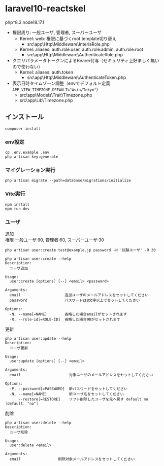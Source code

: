 # laravel10-reactskel

php^8.3 node18.17.1  

* 権限周り: 一般ユーザ, 管理者, スーパーユーザ
  * Kernel: web: 権限に基づくroot template切り替え
    * src\app\Http\Middleware\InteriaRole.php
  * Kernel: aliases: auth.role:user, auth.role:admin, auth.role:root
    * src\app\Http\Middleware\AuthenticateRole.php
* クエリパラメータトークンによるBearer付与（セキュリティ上好ましく無いので使わない）
  * Kernel: aliases: auth.token
    * src\app\Http\Middleware\AuthenticateToken.php
* 表示日時タイムゾーン調整（envでデフォルト定義 `APP_VIEW_TIMEZONE_DEFAULT="Asia/Tokyo"`）
  * src\app\Models\Trait\Timezone.php
  * src\app\Lib\Timezone.php

## インストール
```
composer install
```

### env設定
```
cp .env.example .env
php artisan key:generate
```

### マイグレーション実行
```
php artisan migrate --path=database/migrations/initialize 
```

### Vite実行
```
npm install
npm run dev
```

### ユーザ
追加  
権限  一般ユーザ:90, 管理者:60, スーパーユーザ:30  

```
php artisan user:create test@example.jp password -N '試験ユーザ' -R 30

php artisan user:create --help
Description:
  ユーザ追加

Usage:
  user:create [options] [--] <email> <password>

Arguments:
  email                    追加ユーザのメールアドレスをセットしてください
  password                 パスワードは8文字以上でセットしてください

Options:
  -N, --name[=NAME]        省略した場合emailがセットされます
  -R, --role-id[=ROLE-ID]  省略した場合90がセットされます
```

更新  
```
php artisan user:update --help
Description:
  ユーザ更新

Usage:
  user:update [options] [--] <email>

Arguments:
  email                      対象ユーザのメールアドレスをセットしてください

Options:
  -P, --password[=PASSWORD]  新パスワードをセットしてください
  -N, --name[=NAME]          新ユーザ名をセットしてください
      --restore[=RESTORE]    ソフト削除したユーザを元へ戻す default no [default: "no"]
```

削除  
```
php artisan user:delete --help
Description:
  ユーザ削除

Usage:
  user:delete <email>

Arguments:
  email                 削除対象メールアドレスをセットしてください
```
